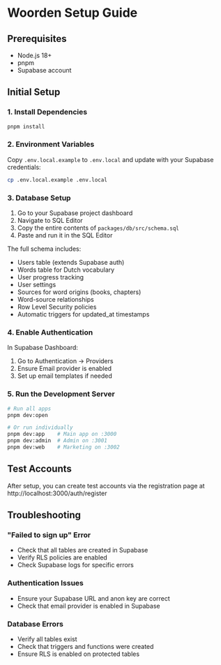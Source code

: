 # Woorden Setup Guide

## Prerequisites
- Node.js 18+
- pnpm
- Supabase account

## Initial Setup

### 1. Install Dependencies
```bash
pnpm install
```

### 2. Environment Variables
Copy `.env.local.example` to `.env.local` and update with your Supabase credentials:
```bash
cp .env.local.example .env.local
```

### 3. Database Setup

1. Go to your Supabase project dashboard
2. Navigate to SQL Editor
3. Copy the entire contents of `packages/db/src/schema.sql`
4. Paste and run it in the SQL Editor

The full schema includes:
- Users table (extends Supabase auth)
- Words table for Dutch vocabulary
- User progress tracking
- User settings
- Sources for word origins (books, chapters)
- Word-source relationships
- Row Level Security policies
- Automatic triggers for updated_at timestamps

### 4. Enable Authentication

In Supabase Dashboard:
1. Go to Authentication → Providers
2. Ensure Email provider is enabled
3. Set up email templates if needed

### 5. Run the Development Server

```bash
# Run all apps
pnpm dev:open

# Or run individually
pnpm dev:app    # Main app on :3000
pnpm dev:admin  # Admin on :3001
pnpm dev:web    # Marketing on :3002
```

## Test Accounts

After setup, you can create test accounts via the registration page at http://localhost:3000/auth/register

## Troubleshooting

### "Failed to sign up" Error
- Check that all tables are created in Supabase
- Verify RLS policies are enabled
- Check Supabase logs for specific errors

### Authentication Issues
- Ensure your Supabase URL and anon key are correct
- Check that email provider is enabled in Supabase

### Database Errors
- Verify all tables exist
- Check that triggers and functions were created
- Ensure RLS is enabled on protected tables
